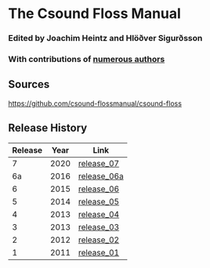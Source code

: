 # The Csound Floss Manual
### Edited by Joachim Heintz and Hlöðver Sigurðsson
### With contributions of [numerous authors](https://flossmanual.csound.com/introduction/credits)

## Sources
<https://github.com/csound-flossmanual/csound-floss>

## Release History

| Release  | Year | Link                                                                                                              |
|----------|------|-------------------------------------------------------------------------------------------------------------------|
| 7        | 2020 | [release_07](https://github.com/csound-flossmanual/csound-floss/releases/tag/7.0.0)                               |
| 6a       | 2016 | [release_06a](https://github.com/csound-flossmanual/csound-flossmanual.github.io/tree/master/archive/release_06a) |
| 6        | 2015 | [release_06](https://github.com/csound-flossmanual/csound-flossmanual.github.io/tree/master/archive/release_06)   |
| 5        | 2014 | [release_05](https://github.com/csound-flossmanual/csound-flossmanual.github.io/tree/master/archive/release_05)   |
| 4        | 2013 | [release_04](https://github.com/csound-flossmanual/csound-flossmanual.github.io/tree/master/archive/release_04)   |
| 3        | 2013 | [release_03](https://github.com/csound-flossmanual/csound-flossmanual.github.io/tree/master/archive/release_03)   |
| 2        | 2012 | [release_02](https://github.com/csound-flossmanual/csound-flossmanual.github.io/tree/master/archive/release_02)   |
| 1        | 2011 | [release_01](https://github.com/csound-flossmanual/csound-flossmanual.github.io/tree/master/archive/release_01)   |

